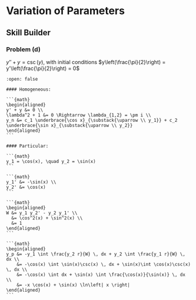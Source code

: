 # Variation of Parameters
## Skill Builder

### Problem (d)

$y'' + y = \csc(y)$, with initial conditions $y\left(\frac{\pi}{2}\right) = y'\left(\frac{\pi}{2}\right) = 0$

````{dropdown} Solution
:open: false

#### Homogeneous:

```{math}
\begin{aligned}
y' + y &= 0 \\
\lambda^2 + 1 &= 0 \Rightarrow \lambda_{1,2} = \pm i \\
y_n &= c_1 \underbrace{\cos x}_{\substack{\uparrow \\ y_1}} + c_2 \underbrace{\sin x}_{\substack{\uparrow \\ y_2}}
\end{aligned}
```

#### Particular:

```{math}
y_1 = \cos(x), \quad y_2 = \sin(x)
```

```{math}
y_1' &= -\sin(x) \\
y_2' &= \cos(x)
```

```{math}
\begin{aligned}
W &= y_1 y_2' - y_2 y_1' \\
  &= \cos^2(x) + \sin^2(x) \\
  &= 1
\end{aligned}
```

```{math}
\begin{aligned}
y_p &= -y_1 \int \frac{y_2 r}{W} \, dx + y_2 \int \frac{y_1 r}{W} \, dx \\
    &= -\cos(x) \int \sin(x)\csc(x) \, dx + \sin(x)\int \cos(x)\csc(x) \, dx \\
    &= -\cos(x) \int dx + \sin(x) \int \frac{\cos(x)}{\sin(x)} \, dx \\
    &= -x \cos(x) + \sin(x) \ln\left| x \right|
\end{aligned}
```